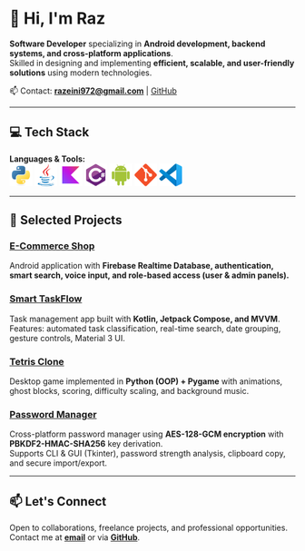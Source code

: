 # 👋 Hi, I'm Raz

**Software Developer** specializing in **Android development, backend systems, and cross-platform applications**.  
Skilled in designing and implementing **efficient, scalable, and user-friendly solutions** using modern technologies.

📫 Contact: **razeini972@gmail.com** | [GitHub](https://github.com/RazEini)

---

## 💻 Tech Stack

**Languages & Tools:**  
<span><img src="https://raw.githubusercontent.com/devicons/devicon/master/icons/python/python-original.svg" alt="Python" width="40" height="40"/></span>
<span><img src="https://raw.githubusercontent.com/devicons/devicon/master/icons/java/java-original.svg" alt="Java" width="40" height="40"/></span>
<span><img src="https://raw.githubusercontent.com/devicons/devicon/master/icons/kotlin/kotlin-original.svg" alt="Kotlin" width="40" height="40"/></span>
<span><img src="https://raw.githubusercontent.com/devicons/devicon/master/icons/csharp/csharp-original.svg" alt="C#" width="40" height="40"/></span>
<span><img src="https://raw.githubusercontent.com/devicons/devicon/master/icons/android/android-original.svg" alt="Android" width="40" height="40"/></span>
<span><img src="https://raw.githubusercontent.com/devicons/devicon/master/icons/git/git-original.svg" alt="Git" width="40" height="40"/></span>
<span><img src="https://raw.githubusercontent.com/devicons/devicon/master/icons/vscode/vscode-original.svg" alt="VS Code" width="40" height="40"/></span>

---

## 🚀 Selected Projects

### [E-Commerce Shop](https://github.com/RazEini/e_commerce_shop)
Android application with **Firebase Realtime Database, authentication, smart search, voice input, and role-based access (user & admin panels).**

### [Smart TaskFlow](https://github.com/RazEini/Smart_Task_Flow)
Task management app built with **Kotlin, Jetpack Compose, and MVVM**.  
Features: automated task classification, real-time search, date grouping, gesture controls, Material 3 UI.

### [Tetris Clone](https://github.com/RazEini/Tetris)
Desktop game implemented in **Python (OOP) + Pygame** with animations, ghost blocks, scoring, difficulty scaling, and background music.

### [Password Manager](https://github.com/RazEini/Password_Manager)
Cross-platform password manager using **AES-128-GCM encryption** with **PBKDF2-HMAC-SHA256** key derivation.  
Supports CLI & GUI (Tkinter), password strength analysis, clipboard copy, and secure import/export.

---

## 📫 Let's Connect
Open to collaborations, freelance projects, and professional opportunities.  
Contact me at **[email](mailto:razeini972@gmail.com)** or via **[GitHub](https://github.com/RazEini)**.  

